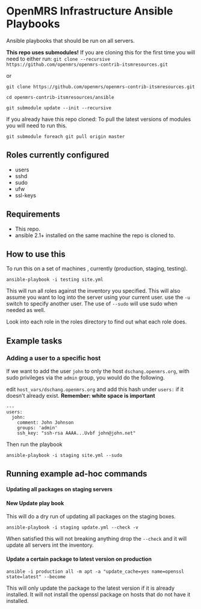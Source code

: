 OpenMRS Infrastructure Ansible Playbooks
======================
Ansible playbooks that should be run on all servers.

**This repo uses submodules!** If you are cloning this for the first time you will need to either run:
 `git clone --recursive https://github.com/openmrs/openmrs-contrib-itsmresources.git`

or

```
git clone https://github.com/openmrs/openmrs-contrib-itsmresources.git

cd openmrs-contrib-itsmresources/ansible

git submodule update --init --recursive

```

If you already have this repo cloned: To pull the latest versions of modules you will need to run this.

`git submodule foreach git pull origin master`

## Roles currently configured
* users
* sshd
* sudo
* ufw
* ssl-keys

## Requirements
* This repo.
* ansible  2.1+ installed on the same machine the repo is cloned to.

## How to use this
To run this on a set of machines , currently (production, staging, testing).

`ansible-playbook -i testing site.yml`

This will run all roles against the inventory you specified. This will also assume you want to log into the server using your current user. use the `-u` switch to specify another user. The use of `--sudo` will use sudo when needed as well.

Look into each role in the roles directory to find out what each role does.

## Example tasks
### Adding a user to a specific host
If we want to add the user `john` to only the host `dschang.openmrs.org`, with sudo privileges via the `admin` group, you would do the following.

edit `host_vars/dschang.openmrs.org` and add this hash under `users:` if it doesn't already exist.  **Remember: white space is important**

    ---
    users:
      john:
        comment: John Johnson
        groups: 'admin'
        ssh_key: "ssh-rsa AAAA...Uvbf john@john.net"

Then run the playbook

`ansible-playbook -i staging site.yml --sudo`

## Running example ad-hoc commands
#### Updating all packages on staging servers
#### New Update play book
This will do a dry run of updating all packages on the staging boxes.

`ansible-playbook -i staging update.yml --check -v`

When satisfied this will not breaking anything drop the `--check` and it will update all servers int the inventory.

#### Update a certain package to latest version on production

`ansible -i production all -m apt -a "update_cache=yes name=openssl state=latest" --become`

This will only update the package to the latest version if it is already installed.  It will not install the openssl package on hosts that do not have it installed.
